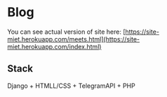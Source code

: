 # Blog 
You can see actual version of site here:
[https://site-miet.herokuapp.com/meets.html](https://site-miet.herokuapp.com/index.html)

## Stack
Django + HTMLL/CSS + TelegramAPI + PHP
